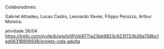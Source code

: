 Colaboradores:

Gabriel Athadeu,
Lucas Castro,
Leonardo Xavier,
Filippo Peruzzo,
Arthur Moreira.


atividade 26/04
https://trello.com/invite/b/wjs0zWVd/ATTIa23bb9823c923f723b28a708bc1ed0631B806938/projeto-vida-adulta
